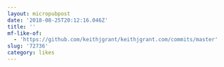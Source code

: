 ```yaml
---
layout: micropubpost
date: '2018-08-25T20:12:16.046Z'
title: ''
mf-like-of:
  - 'https://github.com/keithjgrant/keithjgrant.com/commits/master'
slug: '72736'
category: likes
---
```

